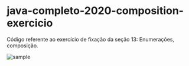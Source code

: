 # java-completo-2020-composition-exercicio

Código referente ao exercício de fixação da seção 13: Enumerações, composição.

<image src="https://raw.githubusercontent.com/BruE0/java-completo-2020/master/javaCompleto2020CompositionExercicio/sample.png" alt="sample">
